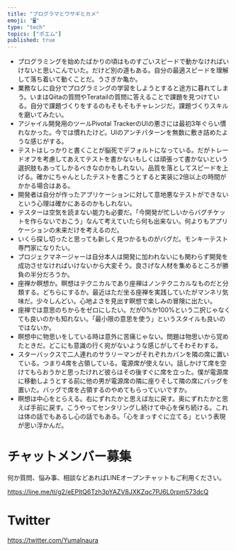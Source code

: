 ```yaml
---
title: "プログラマとウサギとカメ"
emoji: "🖥"
type: "tech"
topics: ["ポエム"]
published: true
---
```


- プログラミングを始めたばかりの頃はものすごいスピードで動かなければいけないと思いこんでいた。だけど別の道もある。自分の最適スピードを理解して落ち着いて動くことだ。うさぎか亀か。
- 業務なしに自分でプログラミングの学習をしようとすると途方に暮れてしまう。いまはQiitaの質問やTeratailの質問に答えることで課題を見つけている。自分で課題づくりをするのもそもそもチャレンジだ。課題づくりスキルを磨いてみたい。
- アジャイル開発用のツールPivotal TrackerのUIの悪さには最初3年ぐらい慣れなかった。今では慣れたけど。UIのアンチパターンを無数に敷き詰めたような感じがする。
- テストはしっかりと書くことが脳死でデフォルトになっている。だがトレードオフを考慮してあえてテストを書かないもしくは頑張って書かないという選択肢もあってしかるべきなのかもしれない。品質を落としてスピードを上げる。確かにちゃんとしたテストを書こうとすると実装に2倍以上の時間がかかる場合はある。
- 開発者は自分が作ったアプリケーションに対して意地悪なテストができないという心理は確かにあるのかもしれない。
- テスターは空気を読まない能力も必要だ。「今開発が忙しいからバグチケットを作らないでおこう」なんて考えていたら何も出来ない。何よりもアプリケーションの未来だけを考えるのだ。
- いくら探し切ったと思っても新しく見つかるものがバグだ。モンキーテスト専門家になりたい。
- プロジェクマネージャーは自分本人は開発に加われないにも関わらず開発を成功させなければいけないから大変そう。良さげな人材を集めるところが勝負の半分だろうか。
- 座禅か瞑想か。瞑想はテクニカルであり座禅はノンテクニカルなものだと分類する。どちらにするか。最近はただ坐る座禅を実践していたがマンネリ気味だ。少々しんどい。心地よさを見出す瞑想で楽しみの冒険に出たい。
- 座禅では意思のちからをゼロにしたい。だが0%か100%という二択じゃなくても良いのかも知れない。「最小限の意思を使う」というスタイルも良いのではないか。
- 瞑想中に物思いをしている時は意外に苦痛じゃない。問題は物思いから覚めたときだ。どこにも意識の行く宛がないような感じがしてそわそわする。
- スターバックスで二人連れのサラリーマンがそれぞれカバンを隣の席に置いている。つまり4席を占領している。電源席が使えない。話しかけて席を空けてもらおうかと思ったけれど彼らはその後すぐに席を立った。僕が電源席に移動しようとする前に他の男が電源席の隣に座りそして隣の席にバッグを置いた。バッグで席を占領するのやめてもらっていいですか。
- 瞑想は中心をとらえる。右にずれたかと思えば左に戻す。奥にずれたかと思えば手前に戻す。こうやってセンタリングし続けて中心を保ち続ける。これは体の話でもあるし心の話でもある。「心をまっすぐに立てる」という表現が思い浮かんだ。

# チャットメンバー募集


何か質問、悩み事、相談などあればLINEオープンチャットもご利用ください。

https://line.me/ti/g2/eEPltQ6Tzh3pYAZV8JXKZqc7PJ6L0rpm573dcQ


# Twitter

https://twitter.com/YumaInaura

